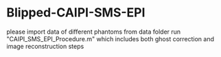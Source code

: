 # Blipped-CAIPI-SMS-EPI

please import data of different phantoms from data folder
run "CAIPI_SMS_EPI_Procedure.m" which includes both ghost correction and image reconstruction steps
